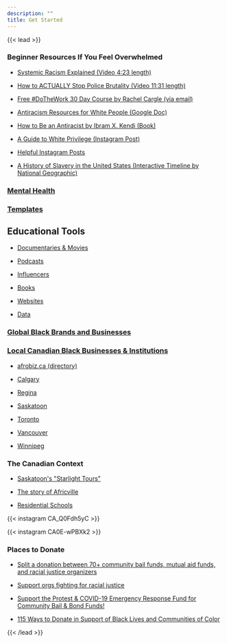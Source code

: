 ```yaml
---
description: ""
title: Get Started
---
```


{{< lead >}}


### Beginner Resources If You Feel Overwhelmed

* [Systemic Racism Explained (Video 4:23 length)](https://www.youtube.com/watch?v=YrHIQIO_bdQ)<br>

* [How to ACTUALLY Stop Police Brutality (Video 11:31 length)](https://www.youtube.com/watch?v=2JGMB7hIO5A)<br>
* [Free #DoTheWork 30 Day Course by Rachel Cargle (via email)](http://eepurl.com/dzbN9f)<br>
* [Antiracism Resources for White People (Google Doc)](https://bit.ly/antiracismresources)<br>
* [How to Be an Antiracist
by Ibram X. Kendi (Book)](https://www.goodreads.com/book/show/40265832-how-to-be-an-antiracist)<br>
* [A Guide to White Privilege (Instagram Post)](https://www.instagram.com/p/B9DfahhBChU/)

* [Helpful Instagram Posts](/black-lives-matter/instagram-posts/)<br>

* [A History of Slavery in the United States (Interactive Timeline by National Geographic)](https://www.nationalgeographic.org/interactive/slavery-united-states/)

### [Mental Health](/black-lives-matter/mental-health/)

### [Templates](/black-lives-matter/templates/)


## Educational Tools

* [Documentaries & Movies](/black-lives-matter/documentaries/)<br>

* [Podcasts](/black-lives-matter/podcasts/)<br>

* [Influencers](/black-lives-matter/influencers/)<br>
* [Books](/black-lives-matter/books/)<br>
* [Websites](/black-lives-matter/websites/)<br>
* [Data](/black-lives-matter/data/)<br>

### [Global Black Brands and Businesses](/black-lives-matter/businesses/)

### [Local Canadian Black Businesses & Institutions](black-lives-matter/canada/)

* [afrobiz.ca (directory)](https://www.afrobiz.ca/)<br>

* [Calgary](/black-lives-matter/canada/calgary/)<br>

* [Regina](/black-lives-matter/canada/regina/)<br>

* [Saskatoon](/black-lives-matter/canada/saskatoon/)<br>

* [Toronto](/black-lives-matter/canada/toronto/)<br>

* [Vancouver](/black-lives-matter/canada/vancouver/)<br>

* [Winnipeg](/black-lives-matter/canada/winnipeg/)<br>


### The Canadian Context

* [Saskatoon's "Starlight Tours"](https://www.macleans.ca/news/canada/new-light-on-saskatoons-starlight-tours/)<br>

* [The story of Africville](https://humanrights.ca/story/the-story-of-africville)<br>

* [Residential Schools](https://www.thecanadianencyclopedia.ca/en/article/residential-schools)

{{< instagram CA_Q0Fdh5yC >}}

{{< instagram CA0E-wPBXk2 >}}

### Places to Donate

* [Split a donation between 70+ community bail funds, mutual aid funds, and racial justice organizers](https://secure.actblue.com/donate/bail_funds_george_floyd)<br>

* [Support orgs fighting for racial justice](https://secure.actblue.com/donate/ab_mn)<br>

* [Support the Protest & COVID-19 Emergency Response Fund for Community Bail & Bond Funds!](https://secure.actblue.com/donate/bailfundscovid)<br>

* [115 Ways to Donate in Support of Black Lives and Communities of Color](https://nymag.com/strategist/article/where-to-donate-for-black-lives-matter.html)<br>

{{< /lead >}}




